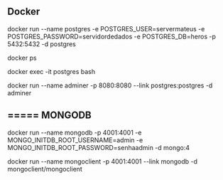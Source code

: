 ## Docker

docker run --name postgres -e POSTGRES_USER=servermateus -e POSTGRES_PASSWORD=servidordedados -e POSTGRES_DB=heros -p 5432:5432 -d postgres


   docker ps
   
   

   docker exec -it postgres bash


   docker run 
   --name adminer 
   -p 8080:8080 
   --link postgres:postgres 
   -d adminer



## ===== MONGODB

docker run --name mongodb -p 4001:4001 -e MONGO_INITDB_ROOT_USERNAME=admin -e MONGO_INITDB_ROOT_PASSWORD=senhaadmin -d mongo:4


docker run --name mongoclient -p 4001:4001 --link mongodb -d mongoclient/mongoclient